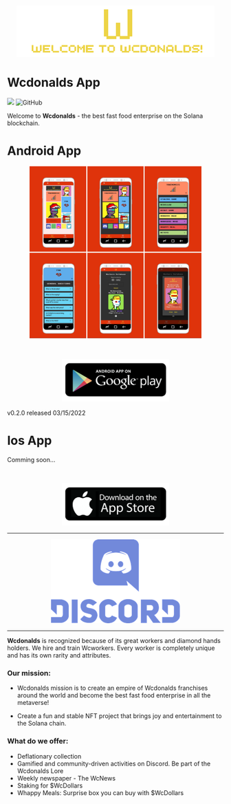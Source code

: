 <p align="center">
  <img src="https://github.com/akovalyo/wcdonalds_app/blob/main/assets/images/welcome.png">
</p>

# Wcdonalds App

![](https://img.shields.io/badge/dynamic/yaml?url=https://raw.githubusercontent.com/akovalyo/wcdonalds_app/main/pubspec.yaml?&label=v&query=$.version&color=orange)
![GitHub](https://img.shields.io/github/license/akovalyo/wcdonalds_app)

Welcome to **Wcdonalds** - the best fast food enterprise on the Solana blockchain.

# Android App

<p align="center">
  <img src="https://github.com/akovalyo/wcdonalds_app/blob/main/assets/images/android_app.jpg" width="400">
</p>
<p>&nbsp;</p>

<p align="center">
   <a href="https://play.google.com/store/apps/details?id=com.wcdonalds.app"><img src="https://github.com/akovalyo/wcdonalds_app/blob/main/assets/images/play_store.png" width="250"></a>
</p>

v0.2.0 released 03/15/2022

# Ios App

Comming soon...

<p>&nbsp;</p>

<p align="center">
  <a href="#"><img src="https://github.com/akovalyo/wcdonalds_app/blob/main/assets/images/app_store.png" width="250"></a>
</p>

---

<p align="center">
  <a href="https://discord.gg/cWHBN4XJNj"><img src="https://github.com/akovalyo/wcdonalds_app/blob/main/assets/images/discord_logo_vector.png"></a>
</p>

---

**Wcdonalds** is recognized because of its great workers and diamond hands holders. We hire and train Wcworkers. Every worker is completely unique and has its own rarity and attributes.

### Our mission:

- Wcdonalds mission is to create an empire of Wcdonalds franchises around the world and become the best fast food enterprise in all the metaverse!

- Create a fun and stable NFT project that brings joy and entertainment to the Solana chain.

### What do we offer:

- Deflationary collection
- Gamified and community-driven activities on Discord. Be part of the Wcdonalds Lore
- Weekly newspaper - The WcNews
- Staking for $WcDollars
- Whappy Meals: Surprise box you can buy with $WcDollars
